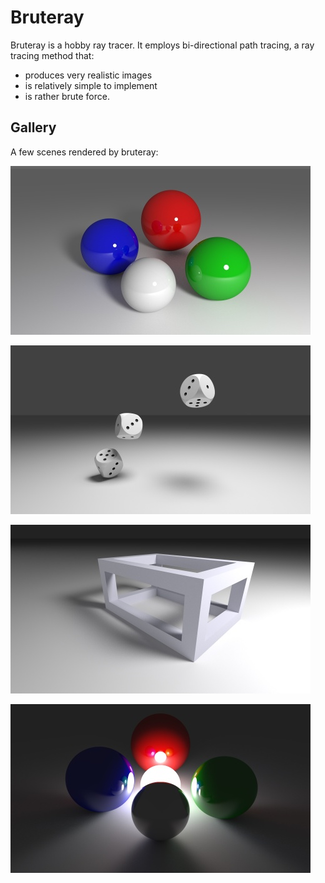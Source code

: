 # Bruteray


Bruteray is a hobby ray tracer. It employs bi-directional path tracing, a ray tracing method that:
  - produces very realistic images
  - is relatively simple to implement
  - is rather brute force.

## Gallery

A few scenes rendered by bruteray:

![fig](shots/031.jpg)

![fig](shots/030.jpg)

![fig](shots/029.jpg)

![fig](shots/032.jpg)


